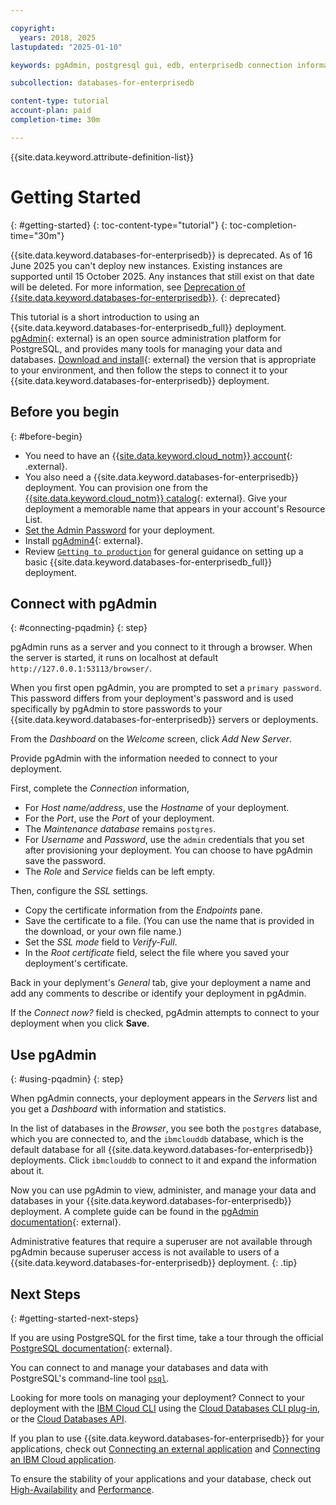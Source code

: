 ```yaml
---

copyright:
  years: 2018, 2025
lastupdated: "2025-01-10"

keywords: pgAdmin, postgresql gui, edb, enterprisedb connection information, enterprisedb

subcollection: databases-for-enterprisedb

content-type: tutorial
account-plan: paid
completion-time: 30m

---
```


{{site.data.keyword.attribute-definition-list}}

# Getting Started
{: #getting-started}
{: toc-content-type="tutorial"}
{: toc-completion-time="30m"}

{{site.data.keyword.databases-for-enterprisedb}} is deprecated. As of 16 June 2025 you can't deploy new instances. Existing instances are supported until 15 October 2025. Any instances that still exist on that date will be deleted. For more information, see [Deprecation of {{site.data.keyword.databases-for-enterprisedb}}](/docs/databases-for-enterprisedb?topic=databases-for-enterprisedb-deprecation).
{: deprecated}

This tutorial is a short introduction to using an {{site.data.keyword.databases-for-enterprisedb_full}} deployment. [pgAdmin](https://www.pgadmin.org/){: external} is an open source administration platform for PostgreSQL, and provides many tools for managing your data and databases. [Download and install](https://www.pgadmin.org/download/){: external} the version that is appropriate to your environment, and then follow the steps to connect it to your {{site.data.keyword.databases-for-enterprisedb}} deployment.

## Before you begin
{: #before-begin}

- You need to have an [{{site.data.keyword.cloud_notm}} account](https://cloud.ibm.com/registration){: .external}.
- You also need a {{site.data.keyword.databases-for-enterprisedb}} deployment. You can provision one from the [{{site.data.keyword.cloud_notm}} catalog](https://cloud.ibm.com/catalog/services/databases-for-enterprisedb){: external}. Give your deployment a memorable name that appears in your account's Resource List.
- [Set the Admin Password](/docs/databases-for-enterprisedb?topic=databases-for-enterprisedb-user-management&interface=ui#user-management-set-admin-password-ui) for your deployment.
- Install [pgAdmin4](https://www.pgadmin.org/download/){: external}.
- Review [`Getting to production`](/docs/cloud-databases?topic=cloud-databases-best-practices) for general guidance on setting up a basic {{site.data.keyword.databases-for-enterprisedb_full}} deployment.

## Connect with pgAdmin
{: #connecting-pqadmin}
{: step}

pgAdmin runs as a server and you connect to it through a browser. When the server is started, it runs on localhost at default `http://127.0.0.1:53113/browser/`.

When you first open pgAdmin, you are prompted to set a `primary password`. This password differs from your deployment's password and is used specifically by pgAdmin to store passwords to your {{site.data.keyword.databases-for-enterprisedb}} servers or deployments.

From the _Dashboard_ on the _Welcome_ screen, click _Add New Server_.

Provide pgAdmin with the information needed to connect to your deployment. 

First, complete the _Connection_ information, 
- For _Host name/address_, use the _Hostname_ of your deployment.
- For the _Port_, use the _Port_ of your deployment.
- The _Maintenance database_ remains `postgres`.
- For _Username_ and _Password_, use the `admin` credentials that you set after provisioning your deployment. You can choose to have pgAdmin save the password.
- The _Role_ and _Service_ fields can be left empty.

Then, configure the _SSL_ settings.
- Copy the certificate information from the _Endpoints_ pane.
- Save the certificate to a file. (You can use the name that is provided in the download, or your own file name.)
- Set the _SSL mode_ field to _Verify-Full_.
- In the _Root certificate_ field, select the file where you saved your deployment's certificate.

Back in your deplyment's _General_ tab, give your deployment a name and add any comments to describe or identify your deployment in pgAdmin.

If the _Connect now?_ field is checked, pgAdmin attempts to connect to your deployment when you click **Save**.

## Use pgAdmin
{: #using-pqadmin}
{: step}

When pgAdmin connects, your deployment appears in the _Servers_ list and you get a _Dashboard_ with information and statistics. 

In the list of databases in the _Browser_, you see both the `postgres` database, which you are connected to, and the `ibmclouddb` database, which is the default database for all {{site.data.keyword.databases-for-enterprisedb}} deployments. Click `ibmclouddb` to connect to it and expand the information about it.

Now you can use pgAdmin to view, administer, and manage your data and databases in your {{site.data.keyword.databases-for-enterprisedb}} deployment. A complete guide can be found in the [pgAdmin documentation](https://www.pgadmin.org/docs/pgadmin4/latest/index.html){: external}.

Administrative features that require a superuser are not available through pgAdmin because superuser access is not available to users of a {{site.data.keyword.databases-for-enterprisedb}} deployment.
{: .tip}

## Next Steps
{: #getting-started-next-steps}

If you are using PostgreSQL for the first time, take a tour through the official [PostgreSQL documentation](https://www.postgresql.org/docs/){: external}. 

You can connect to and manage your databases and data with PostgreSQL's command-line tool [`psql`](/docs/databases-for-enterprisedb?topic=databases-for-enterprisedb-connecting-psql).

Looking for more tools on managing your deployment? Connect to your deployment with the [IBM Cloud CLI](/docs/cli?topic=cli-install-ibmcloud-cli) using the [Cloud Databases CLI plug-in](/docs/databases-cli-plugin?topic=databases-cli-plugin-cdb-reference), or the [Cloud Databases API](https://cloud.ibm.com/apidocs/cloud-databases-api).

If you plan to use {{site.data.keyword.databases-for-enterprisedb}} for your applications, check out [Connecting an external application](/docs/databases-for-enterprisedb?topic=databases-for-enterprisedb-external-app) and [Connecting an IBM Cloud application](/docs/databases-for-enterprisedb?topic=databases-for-enterprisedb-ibmcloud-app).

To ensure the stability of your applications and your database, check out  [High-Availability](/docs/databases-for-enterprisedb?topic=databases-for-enterprisedb-high-availability) and [Performance](/docs/databases-for-enterprisedb?topic=databases-for-enterprisedb-performance).
